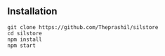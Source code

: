 ## Installation

```
git clone https://github.com/Theprashil/silstore
cd silstore
npm install
npm start
```
